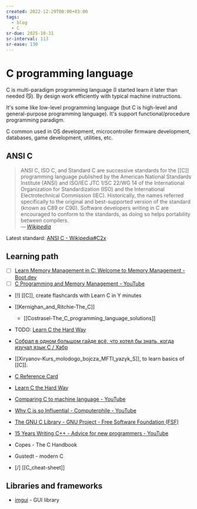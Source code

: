 ```yaml
---
created: 2022-12-29T00:00+03:00
tags:
  - blog
  - C
sr-due: 2025-10-31
sr-interval: 113
sr-ease: 130
---
```


# C programming language

C is multi-paradigm programming language (I started learn it later than needed
😼). By design work efficiently with typical machine instructions.

It\'s some like low-level programming language (but C is high-level and
general-purpose programming language). It's support functional/procedure
programming paradigm.

C common used in OS development, microcontroller firmware development,
databases, game development, utilities, etc.

## ANSI C

> ANSI C, ISO C, and Standard C are successive standards for the [[C]]
> programming language published by the American National Standards Institute
> (ANSI) and ISO/IEC JTC 1/SC 22/WG 14 of the International Organization for
> Standardization (ISO) and the International Electrotechnical Commission (IEC).
> Historically, the names referred specifically to the original and
> best-supported version of the standard (known as C89 or C90). Software
> developers writing in C are encouraged to conform to the standards, as doing
> so helps portability between compilers.\
> — <cite>[Wikipedia](https://en.wikipedia.org/wiki/ANSI_C)</cite>

Latest standard:
[ANSI C - Wikipedia#C2x](https://en.wikipedia.org/wiki/ANSI_C#C2x)

## Learning path

- [ ] [Learn Memory Management in C: Welcome to Memory Management - Boot.dev](https://www.boot.dev/lessons/44a4421c-cc49-4472-bbad-a14f81f860b4)
- [ ] [C Programming and Memory Management - YouTube](https://www.youtube.com/watch?v=rJrd2QMVbGM)

- [!] [[C]], create flashcards with Learn C in Y minutes
- [[Kernighan_and_Ritchie-The_C]]
  - [[Costrasel-The_C_programming_language_solutions]]
- TODO: [Learn C the Hard Way](https://learncodethehardway.org/c/)
- [Собрал в одном большом гайде всё, что хотел бы знать, когда изучал язык C / Хабр](https://habr.com/ru/companies/ncloudtech/articles/871748/)
- [[Xiryanov-Kurs_molodogo_bojcza_MFTI_yazyk_S]], to learn basics of [[C]].
- [C Reference Card](img/C_Reference_Card_ANSI.v2.2.pdf)

- [Learn C the Hard Way](https://learncodethehardway.org/c/)

- [Comparing C to machine language - YouTube](https://www.youtube.com/watch?v=yOyaJXpAYZQ)
- [Why C is so Influential - Computerphile - YouTube](https://www.youtube.com/watch?v=ci1PJexnfNE)
- [The GNU C Library - GNU Project - Free Software Foundation (FSF)](https://www.gnu.org/software/libc/manual/)
- [15 Years Writing C++ - Advice for new programmers - YouTube](https://www.youtube.com/watch?v=37VZu3b045k)

- Copes - The C Handbook
- Gustedt - modern C

- [/] [[C_cheat-sheet]]

## Libraries and frameworks

- [imgui](https://github.com/ocornut/imgui) - GUI library
